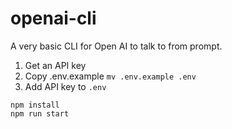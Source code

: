 # openai-cli

A very basic CLI for Open AI to talk to from prompt.

1. Get an API key
2. Copy .env.example `mv .env.example .env`
3. Add API key to `.env`

```
npm install
npm run start
```
